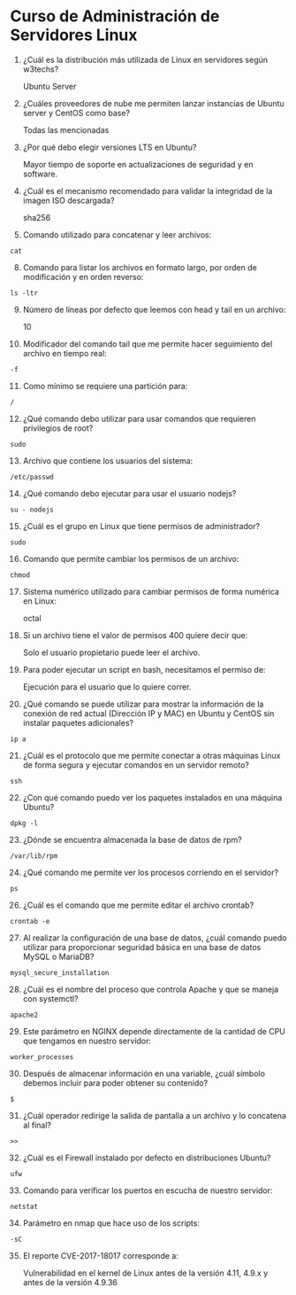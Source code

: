 # Curso de Administración de Servidores Linux

1. ¿Cuál es la distribución más utilizada de Linux en servidores según w3techs?

   Ubuntu Server

2. ¿Cuáles proveedores de nube me permiten lanzar instancias de Ubuntu server y CentOS como base?

   Todas las mencionadas

3. ¿Por qué debo elegir versiones LTS en Ubuntu?

   Mayor tiempo de soporte en actualizaciones de seguridad y en software.

4. ¿Cuál es el mecanismo recomendado para validar la integridad de la imagen ISO descargada?

   sha256

5. Comando utilizado para concatenar y leer archivos:

```console
cat
```

8. Comando para listar los archivos en formato largo, por orden de modificación y en orden reverso:

```console
ls -ltr
```

9. Número de líneas por defecto que leemos con head y tail en un archivo:

   10

10. Modificador del comando tail que me permite hacer seguimiento del archivo en tiempo real:

```console
-f
```

11. Como mínimo se requiere una partición para:

```console
/
```

12. ¿Qué comando debo utilizar para usar comandos que requieren privilegios de root?

```console
sudo
```

13. Archivo que contiene los usuarios del sistema:

```console
/etc/passwd
```

14. ¿Qué comando debo ejecutar para usar el usuario nodejs?

```console
su - nodejs
```

15. ¿Cuál es el grupo en Linux que tiene permisos de administrador?

```console
sudo
```

16. Comando que permite cambiar los permisos de un archivo:

```console
chmod
```

17. Sistema numérico utilizado para cambiar permisos de forma numérica en Linux:

    octal

18. Si un archivo tiene el valor de permisos 400 quiere decir que:

    Solo el usuario propietario puede leer el archivo.

19. Para poder ejecutar un script en bash, necesitamos el permiso de:

    Ejecución para el usuario que lo quiere correr.

20. ¿Qué comando se puede utilizar para mostrar la información de la conexión de red actual (Dirección IP y MAC) en Ubuntu y CentOS sin instalar paquetes adicionales?

```console
ip a
```

21. ¿Cuál es el protocolo que me permite conectar a otras máquinas Linux de forma segura y ejecutar comandos en un servidor remoto?

```console
ssh
```

22. ¿Con qué comando puedo ver los paquetes instalados en una máquina Ubuntu?

```console
dpkg -l
```

23. ¿Dónde se encuentra almacenada la base de datos de rpm?

```console
/var/lib/rpm
```

24. ¿Qué comando me permite ver los procesos corriendo en el servidor?

```console
ps
```

26. ¿Cuál es el comando que me permite editar el archivo crontab?

```console
crontab -e
```

27. Al realizar la configuración de una base de datos, ¿cuál comando puedo utilizar para proporcionar seguridad básica en una base de datos MySQL o MariaDB?

```console
mysql_secure_installation
```

28. ¿Cuál es el nombre del proceso que controla Apache y que se maneja con systemctl?

```console
apache2
```

29. Este parámetro en NGINX depende directamente de la cantidad de CPU que tengamos en nuestro servidor:

```console
worker_processes
```

30. Después de almacenar información en una variable, ¿cuál símbolo debemos incluir para poder obtener su contenido?

```console
$
```

31. ¿Cuál operador redirige la salida de pantalla a un archivo y lo concatena al final?

```console
>>
```

32. ¿Cuál es el Firewall instalado por defecto en distribuciones Ubuntu?

```console
ufw
```

33. Comando para verificar los puertos en escucha de nuestro servidor:

```console
netstat
```

34. Parámetro en nmap que hace uso de los scripts:

```console
-sC
```

35. El reporte CVE-2017-18017 corresponde a:

    Vulnerabilidad en el kernel de Linux antes de la versión 4.11, 4.9.x y antes de la versión 4.9.36
